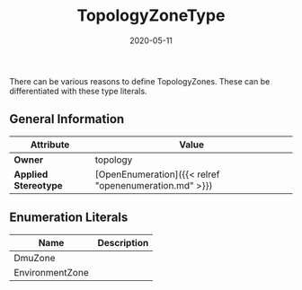 ﻿---
title: TopologyZoneType
toc: false
type: specs
date: "2020-05-11"
draft: false
specification: VEC
version: 1.2.0
documentType: "Recommendation"
elementType: Class
classes:
  - TopologyZoneType
menu_name: vec-1.2.0
---
<p> There can be various reasons to define TopologyZones. These can be differentiated with these type literals.      </p>

## General Information

| Attribute               | Value |
|-------------------------|-------|
| **Owner**               | topology |
| **Applied Stereotype**  | [OpenEnumeration]({{< relref "openenumeration.md" >}})<br/>  |

## Enumeration Literals
| Name          | **Description** |
|---------------|-----------------|
| DmuZone |  |
| EnvironmentZone |  |
